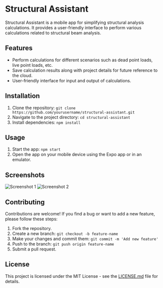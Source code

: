 # Structural Assistant

Structural Assistant is a mobile app for simplifying structural analysis calculations. It provides a user-friendly interface to perform various calculations related to structural beam analysis.

## Features

- Perform calculations for different scenarios such as dead point loads, live point loads, etc.
- Save calculation results along with project details for future reference to the cloud.
- User-friendly interface for input and output of calculations.

## Installation

1. Clone the repository: `git clone https://github.com/yourusername/structural-assistant.git`
2. Navigate to the project directory: `cd structural-assistant`
3. Install dependencies: `npm install`

## Usage

1. Start the app: `npm start`
2. Open the app on your mobile device using the Expo app or in an emulator.

## Screenshots

![Screenshot 1](screenshots/screenshot1.png)
![Screenshot 2](screenshots/screenshot2.png)

## Contributing

Contributions are welcome! If you find a bug or want to add a new feature, please follow these steps:

1. Fork the repository.
2. Create a new branch: `git checkout -b feature-name`
3. Make your changes and commit them: `git commit -m 'Add new feature'`
4. Push to the branch: `git push origin feature-name`
5. Submit a pull request.

## License

This project is licensed under the MIT License - see the [LICENSE.md](LICENSE.md) file for details.

